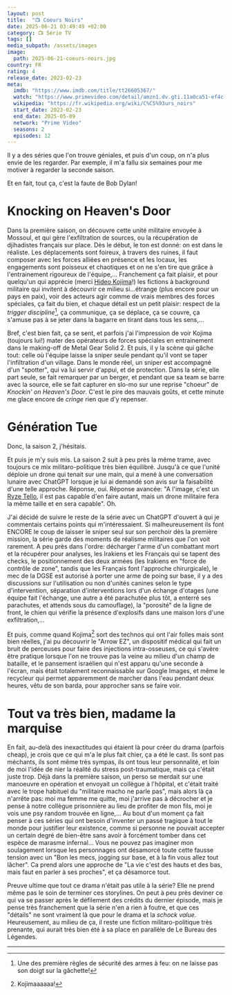 ```yaml
---
layout: post
title:  "📺 Coeurs Noirs"
date: 2025-06-21 03:49:49 +02:00
category: 📺 Série TV
tags: []
media_subpath: /assets/images
image:
  path: 2025-06-21-coeurs-noirs.jpg
country: FR
rating: 4
release_date: 2023-02-23
meta:
  imdb: "https://www.imdb.com/title/tt26605367/"
  watch: "https://www.primevideo.com/detail/amzn1.dv.gti.11a0ca51-ef4c-4d44-bb01-535eecbe2520"
  wikipedia: "https://fr.wikipedia.org/wiki/C%C5%93urs_noirs"
  start_date: 2023-02-23
  end_date: 2025-05-09
  network: "Prime Video"
  seasons: 2
  episodes: 12
---
```


Il y a des séries que l'on trouve géniales, et puis d'un coup, on n'a plus envie de les regarder. Par exemple, il m'a fallu six semaines pour me motiver à regarder la seconde saison.

Et en fait, tout ça, c'est la faute de Bob Dylan!

# Knocking on Heaven's Door

Dans la première saison, on découvre cette unité militaire envoyée à Mossoul, et qui gère l'exfiltration de sources, ou la récupération de djihadistes français sur place. Dès le début, le ton est donné: on est dans le réaliste. Les déplacements sont foireux, à travers des ruines, il faut composer avec les forces alliées en présence et les locaux, les engagements sont poisseux et chaotiques et on ne s'en tire que grâce à l'entrainement rigoureux de l'équipe,... Franchement ça fait plaisir, et pour quelqu'un qui apprécie (merci [Hideo Kojima](/posts/metal-gear-solid-oeuvre-culte/)!) les fictions à background militaire qui invitent à découvrir ce milieu si...étrange (plus encore pour un pays en paix), voir des acteurs agir comme de vrais membres des forces spéciales, ça fait du bien, et chaque détail est un petit plaisir: respect de la _trigger discipline_[^1], ça communique, ça se déplace, ça se couvre, ça s'amuse pas à se jeter dans la bagarre en tirant dans tous les sens,...

Bref, c'est bien fait, ça se sent, et parfois j'ai l'impression de voir Kojima (toujours lui!) mater des opérateurs de forces spéciales en entrainement dans le making-off de Metal Gear Solid 2. Et puis, il y la scène qui gâche tout: celle où l'équipe laisse la sniper seule pendant qu'il vont se taper l'infiltration d'un village. Dans le monde réel, un sniper est accompagné d'un "spotter", qui va lui servir d'appui, et de protection. Dans la série, elle part seule, se fait remarquer par un berger, et pendant que sa team se barre avec la source, elle se fait capturer en slo-mo sur une reprise "choeur" de *Knockin' on Heaven's Door*. C'est le pire des mauvais goûts, et cette minute me glace encore de *cringe* rien que d'y repenser.

# Génération Tue

Donc, la saison 2, j'hésitais.

Et puis je m'y suis mis. La saison 2 suit à peu près la même trame, avec toujours ce mix militaro-politique très bien équilibré. Jusqu'à ce que l'unité déploie un drone qui tenait sur une main, qui a mené à une conversation lunaire avec ChatGPT lorsque je lui ai demandé son avis sur la faisabilité d'une telle approche. Réponse, oui. Réponse avancée: "A l'image, c'est un [Ryze Tello](https://www.ryzerobotics.com/fr/tello), il est pas capable d'en faire autant, mais un drone militaire fera la même taille et en sera capable". Oh.

J'ai décidé de suivre le reste de la série avec un ChatGPT d'ouvert à qui je commentais certains points qui m'intéressaient. Si malheureusement ils font ENCORE le coup de laisser le sniper seul sur son perchoir dès la première mission, la série garde des moments de réalisme militaires que l'on voit rarement. A peu près dans l'ordre: décharger l'arme d'un combattant mort et la récupérer pour analyses, les Irakiens et les Français qui se tapent des checks, le positionnement des deux armées (les Irakiens en "force de contrôle de zone", tandis que les Français font l'approche chirurgicale), le mec de la DGSE est autorisé à porter une arme de poing sur base, il y a des discussions sur l'utilisation ou non d'unités canines selon le type d'intervention, séparation d'interventions lors d'un échange d'otages (une équipe fait l'échange, une autre a été parachutée plus tôt, a enterré ses parachutes, et attends sous du camouflage), la "porosité" de la ligne de front, le chien qui vérifie la présence d'explosifs dans une maison lors d'une exfiltration,...

Et puis, comme quand Kojima[^2] sort des technos qui ont l'air folles mais sont bien réelles, j'ai pu découvrir le "Arrow EZ", un dispositif médical qui fait un bruit de perceuses pour faire des injections intra-osseuses, ce qui s'avère être pratique lorsque l'on ne trouve pas la veine au milieu d'un champ de bataille, et le <wiki page="Pansement israélien">pansement israélien</wiki> qui n'est apparu qu'une seconde à l'écran, mais était totalement reconnaissable sur Google Images, et même le <wiki page="Recycleur">recycleur</wiki> qui permet apparemment de marcher dans l'eau pendant deux heures, vêtu de son barda, pour approcher sans se faire voir.

# Tout va très bien, madame la marquise

En fait, au-delà des inexactitudes qui étaient là pour créer du drama (parfois cheap), je crois que ce qui m'a le plus fait chier, ça a été le cast. Ils sont pas méchants, ils sont même très sympas, ils ont tous leur personnalité, et loin de moi l'idée de nier la réalité du stress post-traumatique, mais ça c'était juste trop. Déjà dans la première saison, un perso se merdait sur une manoeuvre en opération et envoyait un collègue à l'hôpital, et c'était traité avec le trope habituel du "militaire macho ne parle pas", mais alors là ça n'arrête pas: moi ma femme me quitte, moi j'arrive pas à décrocher et je pense à notre collègue prisonnière au lieu de profiter de mon fils, moi je vois une psy random trouvée en ligne,... Au bout d'un moment ça fait penser à ces séries qui ont besoin d'inventer un passé tragique à tout le monde pour justifier leur existence, comme si personne ne pouvait accepter un certain degré de bien-être sans avoir à forcément tomber dans cet espèce de marasme infernal... Vous ne pouvez pas imaginer mon soulagement lorsque les personnages ont désamorcé toute cette fausse tension avec un "Bon les mecs, jogging sur base, et à la fin vous allez tout lâcher". Ca prend alors une approche de "La vie c'est des hauts et des bas, mais faut en parler à ses proches", et ça désamorce tout.

Preuve ultime que tout ce drama n'était pas utile à la série? Elle ne prend même pas le soin de terminer ces storylines. On peut à peu près deviner ce qui va se passer après le défilement des crédits du dernier épisode, mais je pense très franchement que la série n'en a rien à foutre, et que ces "détails" ne sont vraiment là que pour le drama et la _schock value_. Heureusement, au milieu de ça, il reste une fiction militaro-politique très prenante, qui aurait très bien été à sa place en parallèle de <wiki>Le Bureau des Légendes</wiki>.

* * *
[^1]: Une des première règles de <wiki page="Sécurité des armes à feu">sécurité des armes à feu</wiki>: on ne laisse pas son doigt sur la gâchette!
[^2]: <span><yt video="5I7pukuy8sQ#t=17m50s">Kojimaaaaaa!</yt></span>